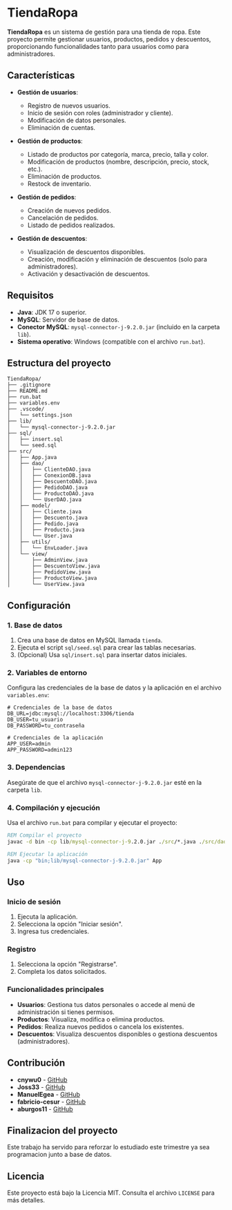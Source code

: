 # TiendaRopa

**TiendaRopa** es un sistema de gestión para una tienda de ropa. Este proyecto permite gestionar usuarios, productos, pedidos y descuentos, proporcionando funcionalidades tanto para usuarios como para administradores.

## Características

- **Gestión de usuarios**:
  - Registro de nuevos usuarios.
  - Inicio de sesión con roles (administrador y cliente).
  - Modificación de datos personales.
  - Eliminación de cuentas.

- **Gestión de productos**:
  - Listado de productos por categoría, marca, precio, talla y color.
  - Modificación de productos (nombre, descripción, precio, stock, etc.).
  - Eliminación de productos.
  - Restock de inventario.

- **Gestión de pedidos**:
  - Creación de nuevos pedidos.
  - Cancelación de pedidos.
  - Listado de pedidos realizados.

- **Gestión de descuentos**:
  - Visualización de descuentos disponibles.
  - Creación, modificación y eliminación de descuentos (solo para administradores).
  - Activación y desactivación de descuentos.

## Requisitos

- **Java**: JDK 17 o superior.
- **MySQL**: Servidor de base de datos.
- **Conector MySQL**: `mysql-connector-j-9.2.0.jar` (incluido en la carpeta `lib`).
- **Sistema operativo**: Windows (compatible con el archivo `run.bat`).

## Estructura del proyecto

```
TiendaRopa/
├── .gitignore
├── README.md
├── run.bat
├── variables.env
├── .vscode/
│   └── settings.json
├── lib/
│   └── mysql-connector-j-9.2.0.jar
├── sql/
│   ├── insert.sql
│   └── seed.sql
├── src/
│   ├── App.java
│   ├── dao/
│   │   ├── ClienteDAO.java
│   │   ├── ConexionDB.java
│   │   ├── DescuentoDAO.java
│   │   ├── PedidoDAO.java
│   │   ├── ProductoDAO.java
│   │   └── UserDAO.java
│   ├── model/
│   │   ├── Cliente.java
│   │   ├── Descuento.java
│   │   ├── Pedido.java
│   │   ├── Producto.java
│   │   └── User.java
│   ├── utils/
│   │   └── EnvLoader.java
│   └── view/
│       ├── AdminView.java
│       ├── DescuentoView.java
│       ├── PedidoView.java
│       ├── ProductoView.java
│       └── UserView.java
```

## Configuración

### 1. Base de datos
1. Crea una base de datos en MySQL llamada `tienda`.
2. Ejecuta el script `sql/seed.sql` para crear las tablas necesarias.
3. (Opcional) Usa `sql/insert.sql` para insertar datos iniciales.

### 2. Variables de entorno
Configura las credenciales de la base de datos y la aplicación en el archivo `variables.env`:

```env
# Credenciales de la base de datos
DB_URL=jdbc:mysql://localhost:3306/tienda
DB_USER=tu_usuario
DB_PASSWORD=tu_contraseña

# Credenciales de la aplicación
APP_USER=admin
APP_PASSWORD=admin123
```

### 3. Dependencias
Asegúrate de que el archivo `mysql-connector-j-9.2.0.jar` esté en la carpeta `lib`.

### 4. Compilación y ejecución
Usa el archivo `run.bat` para compilar y ejecutar el proyecto:

```bat
REM Compilar el proyecto
javac -d bin -cp lib/mysql-connector-j-9.2.0.jar ./src/*.java ./src/dao/*.java ./src/view/*.java ./src/model/*.java

REM Ejecutar la aplicación
java -cp "bin;lib/mysql-connector-j-9.2.0.jar" App
```

## Uso

### Inicio de sesión
1. Ejecuta la aplicación.
2. Selecciona la opción "Iniciar sesión".
3. Ingresa tus credenciales.

### Registro
1. Selecciona la opción "Registrarse".
2. Completa los datos solicitados.

### Funcionalidades principales
- **Usuarios**: Gestiona tus datos personales o accede al menú de administración si tienes permisos.
- **Productos**: Visualiza, modifica o elimina productos.
- **Pedidos**: Realiza nuevos pedidos o cancela los existentes.
- **Descuentos**: Visualiza descuentos disponibles o gestiona descuentos (administradores).

## Contribución

- **cnywu0** - [GitHub](https://github.com/cnywu0)
- **Joss33** - [GitHub](https://github.com/Josegallego33)
- **ManuelEgea** - [GitHub](https://github.com/ManuelEgea)
- **fabricio-cesur** - [GitHub](https://github.com/fabricio-cesur)
- **aburgos11** - [GitHub](https://github.com/aburgos11)

## Finalizacion del proyecto
Este trabajo ha servido para reforzar lo estudiado este trimestre ya sea programacion junto a base de datos.

## Licencia

Este proyecto está bajo la Licencia MIT. Consulta el archivo `LICENSE` para más detalles.

